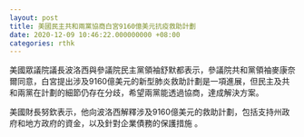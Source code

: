 ```yaml
---
layout: post
title: 美國民主共和兩黨協商白宮9160億美元抗疫救助計劃
date: 2020-12-09 10:46:22.000000000 +08:00
categories: rthk
---
```


美國眾議院議長波洛西與參議院民主黨領袖舒默都表示，參議院共和黨領袖麥康奈爾同意，白宮提出涉及9160億美元的新型肺炎救助計劃是一項進展，但民主及共和兩黨在計劃的細節仍存在分歧，希望兩黨能透過協商，達成解決方案。

美國財長努欽表示，他向波洛西解釋涉及9160億美元的救助計劃，包括支持州政府和地方政府的資金，以及針對企業債務的保護措施 。
